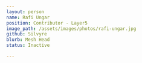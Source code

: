 ```yaml
---
layout: person
name: Rafi Ungar
position: Contributor - Layer5
image_path: /assets/images/photos/rafi-ungar.jpg
github: Silvyre
blurb: Mesh Head
status: Inactive

---
```

